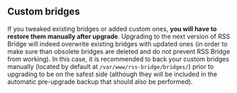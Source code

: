 ## Custom bridges
If you tweaked existing bridges or added custom ones, **you will have to restore them manually after upgrade**. Upgrading to the next version of RSS Bridge will indeed overwrite existing bridges with updated ones (in order to make sure than obsolete bridges are deleted and do not prevent RSS Bridge from working). 
In this case, it is recommended to back your custom bridges manually (located by default at `/var/www/rss-bridge/bridges/`) prior to upgrading to be on the safest side (although they will be included in the automatic pre-upgrade backup that should also be performed).
